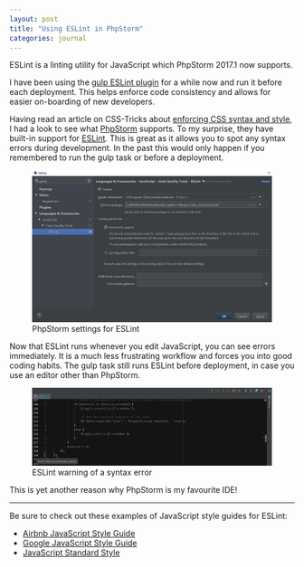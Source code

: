 ```yaml
---
layout: post
title: "Using ESLint in PhpStorm"
categories: journal
---
```


ESLint is a linting utility for JavaScript which PhpStorm 2017.1 now supports.

I have been using the [gulp ESLint plugin](https://www.npmjs.com/package/gulp-eslint)
for a while now and run it before each deployment. This helps enforce code consistency
and allows for easier on-boarding of new developers.

Having read an article on CSS-Tricks about [enforcing CSS syntax and style](https://css-tricks.com/enforcing-css-syntax-style),
I had a look to see what [PhpStorm](https://www.jetbrains.com/help/phpstorm/2017.1/eslint.html) supports.
To my surprise, they have built-in support for [ESLint](http://eslint.org).
This is great as it allows you to spot any syntax errors during development. In
the past this would only happen if you remembered to run the gulp task or before
a deployment.

<figure>
    <img src="/assets/images/journal/phpstorm-2017-javascript-eslint-820x520.png" alt="">
    <figcaption>PhpStorm settings for ESLint</figcaption>
</figure>

Now that ESLint runs whenever you edit JavaScript, you can see errors immediately.
It is a much less frustrating workflow and forces you into good coding habits.
The gulp task still runs ESLint before deployment, in case you use an editor other
than PhpStorm.

<figure>
    <img src="/assets/images/journal/eslint-error-820x267.png" alt="">
    <figcaption>ESLint warning of a syntax error</figcaption>
</figure>

This is yet another reason why PhpStorm is my favourite IDE!

---

Be sure to check out these examples of JavaScript style guides for ESLint:

- [Airbnb JavaScript Style Guide](https://github.com/airbnb/javascript)
- [Google JavaScript Style Guide](https://github.com/google/eslint-config-google)
- [JavaScript Standard Style](https://github.com/feross/eslint-config-standard)
